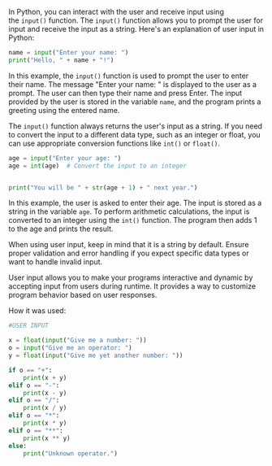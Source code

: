 In Python, you can interact with the user and receive input using the `input()` function. The `input()` function allows you to prompt the user for input and receive the input as a string. Here's an explanation of user input in Python:
```python
name = input("Enter your name: ")
print("Hello, " + name + "!")
```

In this example, the `input()` function is used to prompt the user to enter their name. The message "Enter your name: " is displayed to the user as a prompt. The user can then type their name and press Enter. The input provided by the user is stored in the variable `name`, and the program prints a greeting using the entered name.

The `input()` function always returns the user's input as a string. If you need to convert the input to a different data type, such as an integer or float, you can use appropriate conversion functions like `int()` or `float()`.
```python
age = input("Enter your age: ")
age = int(age)  # Convert the input to an integer


print("You will be " + str(age + 1) + " next year.")
```

In this example, the user is asked to enter their age. The input is stored as a string in the variable `age`. To perform arithmetic calculations, the input is converted to an integer using the `int()` function. The program then adds 1 to the age and prints the result.

When using user input, keep in mind that it is a string by default. Ensure proper validation and error handling if you expect specific data types or want to handle invalid input.

User input allows you to make your programs interactive and dynamic by accepting input from users during runtime. It provides a way to customize program behavior based on user responses.

How it was used:
```python
#USER INPUT

x = float(input("Give me a number: "))
o = input("Give me an operator: ")
y = float(input("Give me yet another number: "))

if o == "+":
	print(x + y)
elif o == "-":
	print(x - y)
elif o == "/":
	print(x / y)
elif o == "*":
	print(x * y)
elif o == "**":
	print(x ** y)
else:
	print("Unknown operator.")
```


